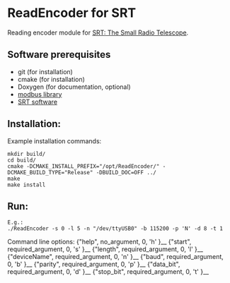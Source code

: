 # ReadEncoder for SRT
Reading encoder module for [SRT: The Small Radio Telescope](https://www.haystack.mit.edu/haystack-public-outreach/srt-the-small-radio-telescope-for-education/).


## Software prerequisites
* git (for installation)
* cmake (for installation)
* Doxygen (for documentation, optional)
* [modbus library](https://github.com/stephane/libmodbus)
* [SRT software](https://www.haystack.mit.edu/haystack-public-outreach/srt-the-small-radio-telescope-for-education/)

## Installation:
Example installation commands:
```
mkdir build/
cd build/
cmake -DCMAKE_INSTALL_PREFIX="/opt/ReadEncoder/" -DCMAKE_BUILD_TYPE="Release" -DBUILD_DOC=OFF ../
make
make install
```

## Run:
```
E.g.:
./ReadEncoder -s 0 -l 5 -n "/dev/ttyUSB0" -b 115200 -p 'N' -d 8 -t 1
```
Command line options:
{"help",       no_argument,       0,  'h' }__
{"start",      required_argument, 0,  's' }__
{"length",     required_argument, 0,  'l' }__
{"deviceName", required_argument, 0,  'n' }__
{"baud",       required_argument, 0,  'b' }__
{"parity",     required_argument, 0,  'p' }__
{"data_bit",   required_argument, 0,  'd' }__
{"stop_bit",   required_argument, 0,  't' }__